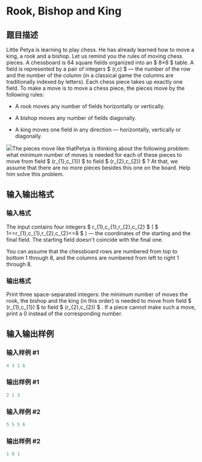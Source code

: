 # Rook, Bishop and King

## 题目描述

Little Petya is learning to play chess. He has already learned how to move a king, a rook and a bishop. Let us remind you the rules of moving chess pieces. A chessboard is 64 square fields organized into an $ 8×8 $ table. A field is represented by a pair of integers $ (r,c) $ — the number of the row and the number of the column (in a classical game the columns are traditionally indexed by letters). Each chess piece takes up exactly one field. To make a move is to move a chess piece, the pieces move by the following rules:

- A rook moves any number of fields horizontally or vertically.

- A bishop moves any number of fields diagonally.

- A king moves one field in any direction — horizontally, vertically or diagonally.

![](https://cdn.luogu.com.cn/upload/vjudge_pic/CF370A/56990885d6c1103e4bcb4658b8f866fa3cac82a1.png)The pieces move like thatPetya is thinking about the following problem: what minimum number of moves is needed for each of these pieces to move from field $ (r_{1},c_{1}) $ to field $ (r_{2},c_{2}) $ ? At that, we assume that there are no more pieces besides this one on the board. Help him solve this problem.

## 输入输出格式

### 输入格式

The input contains four integers $ r_{1},c_{1},r_{2},c_{2} $ ( $ 1<=r_{1},c_{1},r_{2},c_{2}<=8 $ ) — the coordinates of the starting and the final field. The starting field doesn't coincide with the final one.

You can assume that the chessboard rows are numbered from top to bottom 1 through 8, and the columns are numbered from left to right 1 through 8.

### 输出格式

Print three space-separated integers: the minimum number of moves the rook, the bishop and the king (in this order) is needed to move from field $ (r_{1},c_{1}) $ to field $ (r_{2},c_{2}) $ . If a piece cannot make such a move, print a 0 instead of the corresponding number.

## 输入输出样例

### 输入样例 #1

```cpp
4 3 1 6

```
### 输出样例 #1

```cpp
2 1 3

```
### 输入样例 #2

```cpp
5 5 5 6

```
### 输出样例 #2

```cpp
1 0 1

```
